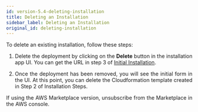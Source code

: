 ```yaml
---
id: version-5.4-deleting-installation
title: Deleting an Installation
sidebar_label: Deleting an Installation
original_id: deleting-installation
---
```


<div style="text-align: justify">

To delete an existing installation, follow these steps:
1. Delete the deployment by clicking on the **Delete** button in the installation app UI. You can get the URL in step 3 of <a href="docs/get-started/deploying-aws/initial-installation">Initial Installation</a>.

2. Once the deployment has been removed, you will see the initial form in the UI. At this point, you can delete the Cloudformation template created in Step 2 of Installation Steps.

If using the AWS Marketplace version, unsubscribe from the Marketplace in the AWS console.

